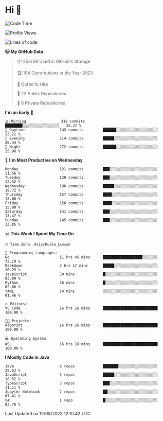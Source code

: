 <h1>Hi 👋</h1>

<!--START_SECTION:waka-->
![Code Time](http://img.shields.io/badge/Code%20Time-326%20hrs%2047%20mins-blue)

![Profile Views](http://img.shields.io/badge/Profile%20Views-1-blue)

![Lines of code](https://img.shields.io/badge/From%20Hello%20World%20I%27ve%20Written-1.1%20million%20lines%20of%20code-blue)

**🐱 My GitHub Data** 

> 📦 25.6 kB Used in GitHub's Storage 
 > 
> 🏆 194 Contributions in the Year 2023
 > 
> 💼 Opted to Hire
 > 
> 📜 22 Public Repositories 
 > 
> 🔑 8 Private Repositories 
 > 
**I'm an Early 🐤** 

```text
🌞 Morning                318 commits         ████████░░░░░░░░░░░░░░░░░   30.37 % 
🌆 Daytime                243 commits         ██████░░░░░░░░░░░░░░░░░░░   23.21 % 
🌃 Evening                214 commits         █████░░░░░░░░░░░░░░░░░░░░   20.44 % 
🌙 Night                  272 commits         ██████░░░░░░░░░░░░░░░░░░░   25.98 % 
```
📅 **I'm Most Productive on Wednesday** 

```text
Monday                   121 commits         ███░░░░░░░░░░░░░░░░░░░░░░   11.56 % 
Tuesday                  129 commits         ███░░░░░░░░░░░░░░░░░░░░░░   12.32 % 
Wednesday                196 commits         █████░░░░░░░░░░░░░░░░░░░░   18.72 % 
Thursday                 157 commits         ████░░░░░░░░░░░░░░░░░░░░░   15.00 % 
Friday                   158 commits         ████░░░░░░░░░░░░░░░░░░░░░   15.09 % 
Saturday                 141 commits         ███░░░░░░░░░░░░░░░░░░░░░░   13.47 % 
Sunday                   145 commits         ███░░░░░░░░░░░░░░░░░░░░░░   13.85 % 
```


📊 **This Week I Spent My Time On** 

```text
🕑︎ Time Zone: Asia/Kuala_Lumpur

💬 Programming Languages: 
Go                       11 hrs 45 mins      ██████████████████░░░░░░░   72.19 % 
Markdown                 3 hrs 17 mins       █████░░░░░░░░░░░░░░░░░░░░   20.25 % 
JavaScript               30 mins             █░░░░░░░░░░░░░░░░░░░░░░░░   03.09 % 
Python                   26 mins             █░░░░░░░░░░░░░░░░░░░░░░░░   02.66 % 
YAML                     14 mins             ░░░░░░░░░░░░░░░░░░░░░░░░░   01.46 % 

🔥 Editors: 
VS Code                  16 hrs 16 mins      █████████████████████████   100.00 % 

🐱‍💻 Projects: 
Algorint                 16 hrs 16 mins      █████████████████████████   100.00 % 

💻 Operating System: 
WSL                      16 hrs 16 mins      █████████████████████████   100.00 % 
```

**I Mostly Code in Java** 

```text
Java                     8 repos             ███████░░░░░░░░░░░░░░░░░░   29.63 % 
JavaScript               5 repos             █████░░░░░░░░░░░░░░░░░░░░   18.52 % 
TypeScript               3 repos             ███░░░░░░░░░░░░░░░░░░░░░░   11.11 % 
Jupyter Notebook         2 repos             ██░░░░░░░░░░░░░░░░░░░░░░░   07.41 % 
C#                       1 repo              █░░░░░░░░░░░░░░░░░░░░░░░░   03.70 % 
```




 Last Updated on 12/08/2023 12:10:42 UTC
<!--END_SECTION:waka-->
